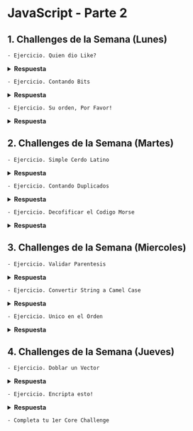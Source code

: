 # JavaScript - Parte 2

## 1. Challenges de la Semana (Lunes)

    - Ejercicio. Quien dio Like?

<details><summary><strong>Respuesta</strong></summary>

```JavaScript

function likes(names) {
  let personas = names.length;
  let respuesta = "";
  
  switch(personas) {
      case 0:
        respuesta = "no one likes this";
        break;
      case 1:
        respuesta = `${names[0]} likes this`;
        break;
      case 2:
        respuesta = `${names[0]} and ${names[1]} like this`;
        break;
      case 3:
        respuesta = `${names[0]}, ${names[1]} and ${names[2]} like this`;
        break
      default:
        respuesta = `${names[0]}, ${names[1]} and ${personas - 2} others like this`;  
  }
  return respuesta;
}

```
</details>

    - Ejercicio. Contando Bits

<details><summary><strong>Respuesta</strong></summary>

```JavaScript

var countBits = function(n) {
  let binario = Math.abs(n).toString(2);
  contador = 0;
  for(var i = 0; i < binario.length; i++) {
	  if (binario[i] === "1") {
      contador++;
    }
  }
  return contador ;
};

```

</details>

    - Ejercicio. Su orden, Por Favor!

<details><summary><strong>Respuesta</strong></summary>

```JavaScript

function order(words){
  // Inicializamos el Array
  if (words === "" ) {
    return "";
  } else {
    arreglo = words.split(' ');
    arreglo2 = [];
  
    for (let i=1; i < 10; i++) {
      for (let j=0; j < arreglo.length; j++) {
        if (arreglo[j].indexOf(i) != -1) {
          arreglo2.push(arreglo[j]);
        }
      }
    }
    return arreglo2.join(' '); 
  }
}

```

</details>

## 2. Challenges de la Semana (Martes)

    - Ejercicio. Simple Cerdo Latino

<details><summary><strong>Respuesta</strong></summary>    

```JavaScript

function pigIt(str){
  let vector = str.split(' ');
  let vector2 = [];
  
  for (let i=0; i < vector.length; i++) {
    // Verifico que no traiga signos de puntuacion
    final = (vector[i].substring(0,1) === "!" || vector[i].substring(0,1) === "?" ) 
      ? vector[i].substring(0,1)
      : vector[i].substring(0,1) + 'ay';
    
    vector2[i] = vector[i].substring(1,vector[i].length) + final;
  }
  return vector2.join(' ');
}

```

</details>

    - Ejercicio. Contando Duplicados

<details><summary><strong>Respuesta</strong></summary>

```JavaScript

function duplicateCount(text){
  //Inicializamos las variables y ordenamos el arreglo
  arreglo = text.toLowerCase().split('').sort();
  let repetidos = [];
  let contador = 1;
  
  for ( let i=0; i < arreglo.length; i++ ) {
    if ( arreglo[i] === arreglo[i+1]) {
      contador++;
    } else if (contador > 1) {
        repetidos.push(contador);
        contador = 1; 
    }
  }
  return repetidos.length;
}

```

</details>

    - Ejercicio. Decofificar el Codigo Morse

<details><summary><strong>Respuesta</strong></summary>

```JavaScript

var decodeMorse = function(morseCode){
  var palabras = (morseCode).split('   ');
  var letras = palabras.map((w) => w.split(' '));
  var decoded = [];

  for(var i = 0; i < letras.length; i++){
    decoded[i] = [];
    for(var x = 0; x < letras[i].length; x++){
        if(MORSE_CODE[letras[i][x]]  && typeof MORSE_CODE[letras[i][x]] != 'undefined'){
            decoded[i].push( MORSE_CODE[letras[i][x]] );
        }
    }
  }

  return decoded.map(arr => arr.join('')).join(' ').replace(/  /g, ' ').trim();
}

```

</details>

## 3. Challenges de la Semana (Miercoles)

    - Ejercicio. Validar Parentesis

<details><summary><strong>Respuesta</strong></summary>

```JavaScript

function validParentheses(parens) {
  //Inicializamos variables
  let abiertos =0;
  
  for (let i = 0; i < parens.length; i++) {
    (parens[i] === '(' ) ? abiertos++: abiertos--;
    
    if (abiertos < 0 ) return false;
  }
  
  const respuesta = (abiertos === 0 ) ?  true : false;
  return respuesta;
}

```

</details>

    - Ejercicio. Convertir String a Camel Case

<details><summary><strong>Respuesta</strong></summary>

```JavaScript

function toCamelCase(str){
  let arreglo = str.split(/_|-/);
  let palabra = "";
  
  for (let i = 0; i < arreglo.length; i++) {
    if ( i != 0 ) {
     arreglo[i] = arreglo[i].charAt(0).toUpperCase() + arreglo[i].slice(1); 
    }
    palabra = palabra + arreglo[i];
  }
  return palabra;
}

```

</details>

    - Ejercicio. Unico en el Orden

<details><summary><strong>Respuesta</strong></summary>

```JavaScript

var uniqueInOrder=function(iterable){
  //your code here - remember iterable can be a string or an array
  let cadena = [];
   
  // Si es string lo convierto a Array
  let arreglo = (typeof(iterable) === 'string')   
    ? [...iterable]
    : iterable;
   
  for (let i=0; i< arreglo.length; i++) {
    if ( arreglo[i+1] != arreglo[i] ) cadena.push(arreglo[i]);
  }
  return cadena;
}

```

</details>

## 4. Challenges de la Semana (Jueves)

    - Ejercicio. Doblar un Vector

<details><summary><strong>Respuesta</strong></summary>

```JavaScript

function foldArray(array, runs)
{
  let copia = array.concat();
  let num = 0; 
  let temporal = '';
  
  // Realizamos iteraciones en base al parametro 'runs'
  for (let j = 0; j < runs; j++) {
    num = array.length / 2;
    temporal = [];
    odd = ( num % 2 );
    
    //Verificamos si la cantidad de elementos es par o impar
    if (odd % 2 !== 0) num = Math.trunc(num);
    
    for (let i=0; i <= num - 1; i++) {
      temporal[i] = array[i] + array[array.length - (i + 1)]
    }
    
    if (odd % 2 !== 0 && odd !== 1 ) temporal.push(array[num]);
    
    array = [];
    array = temporal.concat();
  }
  return array;
}

```
</details>


    - Ejercicio. Encripta esto!

<details><summary><strong>Respuesta</strong></summary>

```JavaScript

var encryptThis = function(text) {
  let respuesta;
  let arreglo = text.split(" ");
  let cadena = [];
  
  for (let i=0; i<arreglo.length; i++) {
    respuesta = "";
    
    switch (arreglo[i].length) {
      case 1:
        respuesta = arreglo[i].charCodeAt(0);
        break;
      case 2:
        respuesta =  arreglo[i].charCodeAt(0) + arreglo[i].slice(arreglo[i].length-1,arreglo[i].length);
        break;
      case 3:
        respuesta =  arreglo[i].charCodeAt(0) + arreglo[i].slice(arreglo[i].length-1,arreglo[i].length) + arreglo[i].substring(1,2);
        break;
      default:
        respuesta =  arreglo[i].charCodeAt(0) +  
                     arreglo[i].slice(arreglo[i].length-1,arreglo[i].length) + 
                     arreglo[i].substring(2,arreglo[i].length - 1) +
                     arreglo[i].substring(1,2);
        break;
    }
    cadena.push(respuesta);
  }
  return cadena.join(' ');
}

```

</details>

    - Completa tu 1er Core Challenge